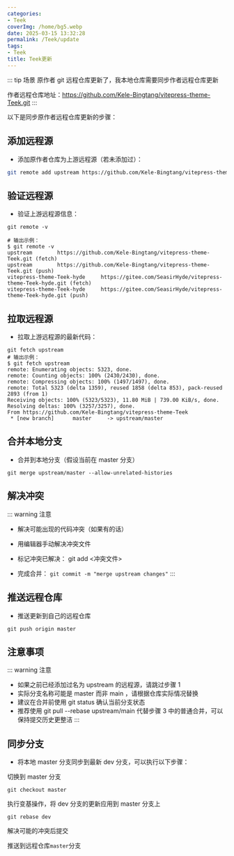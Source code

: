 ```yaml
---
categories:
- Teek
coverImg: /home/bg5.webp
date: 2025-03-15 13:32:28
permalink: /Teek/update
tags:
- Teek
title: Teek更新
---
```

::: tip 场景
原作者 git 远程仓库更新了，我本地仓库需要同步作者远程仓库更新

作者远程仓库地址：https://github.com/Kele-Bingtang/vitepress-theme-Teek.git
:::

以下是同步原作者远程仓库更新的步骤：

## 添加远程源

- 添加原作者仓库为上游远程源（若未添加过）：

```bash
git remote add upstream https://github.com/Kele-Bingtang/vitepress-theme-Teek.git
```

## 验证远程源

- 验证上游远程源信息：

```bash{1}
git remote -v

# 输出示例：
$ git remote -v
upstream        https://github.com/Kele-Bingtang/vitepress-theme-Teek.git (fetch)
upstream        https://github.com/Kele-Bingtang/vitepress-theme-Teek.git (push)
vitepress-theme-Teek-hyde     https://gitee.com/SeasirHyde/vitepress-theme-Teek-hyde.git (fetch)
vitepress-theme-Teek-hyde     https://gitee.com/SeasirHyde/vitepress-theme-Teek-hyde.git (push)
```

## 拉取远程源

- 拉取上游远程源的最新代码：

```bash{1}
git fetch upstream
# 输出示例：
$ git fetch upstream
remote: Enumerating objects: 5323, done.
remote: Counting objects: 100% (2430/2430), done.
remote: Compressing objects: 100% (1497/1497), done.
remote: Total 5323 (delta 1359), reused 1858 (delta 853), pack-reused 2893 (from 1)
Receiving objects: 100% (5323/5323), 11.80 MiB | 739.00 KiB/s, done.
Resolving deltas: 100% (3257/3257), done.
From https://github.com/Kele-Bingtang/vitepress-theme-Teek
 * [new branch]      master     -> upstream/master
```

## 合并本地分支

- 合并到本地分支（假设当前在 master 分支）

```bash{1}
git merge upstream/master --allow-unrelated-histories
```

## 解决冲突

::: warning 注意

- 解决可能出现的代码冲突（如果有的话）

- 用编辑器手动解决冲突文件
- 标记冲突已解决： git add <冲突文件>
- 完成合并： `git commit -m "merge upstream changes"`
  :::

## 推送远程仓库

- 推送更新到自己的远程仓库

```bash{1}
git push origin master
```

## 注意事项

::: warning 注意

- 如果之前已经添加过名为 upstream 的远程源，请跳过步骤 1
- 实际分支名称可能是 master 而非 main ，请根据仓库实际情况替换
- 建议在合并前使用 git status 确认当前分支状态
- 推荐使用 git pull --rebase upstream/main 代替步骤 3 中的普通合并，可以保持提交历史更整洁
  :::

## 同步分支

- 将本地 master 分支同步到最新 dev 分支，可以执行以下步骤：

切换到 master 分支

```bash{1}
git checkout master
```

执行变基操作，将 dev 分支的更新应用到 master 分支上

```bash{1}
git rebase dev
```

解决可能的冲突后提交

推送到远程仓库`master`分支
